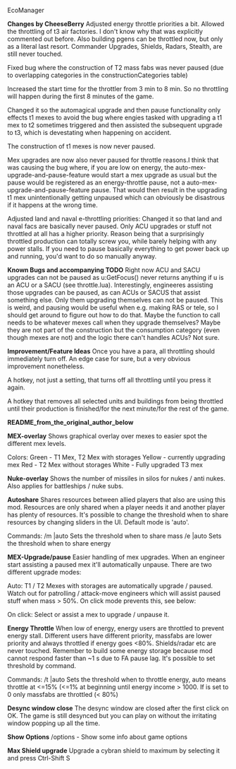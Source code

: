 EcoManager

__Changes by CheeseBerry__
Adjusted energy throttle priorities a bit.
Allowed the throttling of t3 air factories. I don't know why that was explicitly commented out before.
Also building pgens can be throttled now, but only as a literal last resort.
Commander Upgrades, Shields, Radars, Stealth, are still never touched.

Fixed bug where the construction of T2 mass fabs was never paused (due to overlapping categories in the constructionCategories table)

Increased the start time for the throttler from 3 min to 8 min. So no throttling will happen during the first 8 minutes of the game.

Changed it so the automagical upgrade and then pause functionality only effects t1 mexes to avoid the bug where engies tasked with upgrading a t1 mex to t2 sometimes triggered and then assisted the subsequent upgrade to t3, which is devestating when happening on accident.

The construction of t1 mexes is now never paused.

Mex upgrades are now also never paused for throttle reasons.I think that was causing the bug where, if you are low on energy, the auto-mex-upgrade-and-pause-feature would start a mex upgrade as usual but the pause would be registered as an energy-throttle pause, not a auto-mex-upgrade-and-pause-feature pause. That would then result in the upgrading t1 mex unintentionally getting unpaused which can obviously be disastrous if it happens at the wrong time.

Adjusted land and naval e-throttling priorities:
Changed it so that land and naval facs are basically never paused. Only ACU upgrades or stuff not throttled at all has a higher priority. Reason being that a surprisingly throttled production can totally screw you, while barely helping with any power stalls. If you need to pause basically everything to get power back up and running, you'd want to do so manually anyway.

__Known Bugs and accompanying TODO__
Right now ACU and SACU upgrades can not be paused as u:GetFocus() never returns anything if u is an ACU or a SACU (see throttle.lua). Interestingly, engineeres assisting those upgrades can be paused, as can ACUs or SACUS that assist something else. Only them upgrading themselves can not be paused. This is weird, and pausing would be useful when e.g. making RAS or tele, so I should get around to figure out how to do that. Maybe the function to call needs to be whatever mexes call when they upgrade themselves? Maybe they are not part of the construction but the consumption category (even though mexes are not) and the logic there can't handles ACUs? Not sure.

__Improvement/Feature Ideas__
Once you have a para, all throttling should immediately turn off. An edge case for sure, but a very obvious improvement nonetheless. 

A hotkey, not just a setting, that turns off all throttling until you press it again.

A hotkey that removes all selected units and buildings from being throttled until their production is finished/for the next minute/for the rest of the game.

__README_from_the_original_author_below__

__MEX-overlay__
Shows graphical overlay over mexes to easier spot the different mex levels.

Colors:
Green - T1 Mex, T2 Mex with storages
Yellow - currently upgrading mex
Red - T2 Mex without storages
White - Fully upgraded T3 mex

__Nuke-overlay__ 
Shows the number of missiles in silos for nukes / anti nukes. Also applies for battleships / nuke subs.

__Autoshare__
Shares resources between allied players that also are using this mod. Resources are only shared when a player needs it and another player has plenty of resources.
It's possible to change the threshold when to share resources by changing sliders in the UI. Default mode is 'auto'.

Commands:
/m <amount>|auto
Sets the threshold when to share mass
/e <amount>|auto
Sets the threshold when to share energy

__MEX-Upgrade/pause__
Easier handling of mex upgrades. When an engineer start assisting a paused mex it'll automatically unpause. There are two different upgrade modes:

Auto:
T1 / T2 Mexes with storages are automatically upgrade / paused. Watch out for patrolling / attack-move engineers which will assist paused stuff when mass > 50%.
On click mode prevents this, see below:

On click:
Select or assist a mex to upgrade / unpause it.

__Energy Throttle__
When low of energy, energy users are throttled to prevent energy stall. Different users have different priority, massfabs are lower priority and always throttled if energy goes <80%. 
Shields/radar etc are never touched. Remember to build some energy storage because mod cannot respond faster than ~1 s due to FA pause lag. It's possible to set threshold by command. 

Commands:
/t <amount>|auto
Sets the threshold when to throttle energy, auto means throttle at <=15% (<=1% at beginning until energy income > 1000.
If <amount> is set to 0 only massfabs are throttled (< 80%)


__Desync window close__
The desync window are closed after the first click on OK. The game is still desynced but you can play on without the irritating window popping up all the time.

__Show Options__
/options - Show some info about game options

__Max Shield upgrade__
Upgrade a cybran shield to maximum by selecting it and press Ctrl-Shift S

